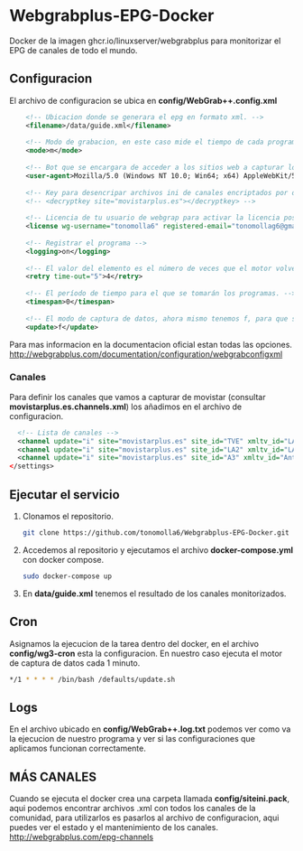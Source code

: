 # Webgrabplus-EPG-Docker

Docker de la imagen ghcr.io/linuxserver/webgrabplus para monitorizar el EPG de canales de todo el mundo.
## Configuracion
El archivo de configuracion se ubica en **config/WebGrab++.config.xml**
``` xml
    <!-- Ubicacion donde se generara el epg en formato xml. -->
    <filename>/data/guide.xml</filename>
    
    <!-- Modo de grabacion, en este caso mide el tiempo de cada programa actualizado o nuevo programa agregado -->
    <mode>m</mode>
    
    <!-- Bot que se encargara de acceder a los sitios web a capturar los datos. -->
    <user-agent>Mozilla/5.0 (Windows NT 10.0; Win64; x64) AppleWebKit/537.36 (KHTML, like Gecko) Chrome/79.0.3945.130 Safari/537.36 Edg/79.0.309.71</user-agent>
    
    <!-- Key para desencripar archivos ini de canales encriptados por desarrolladores -->
    <!-- <decryptkey site="movistarplus.es"></decryptkey> -->
    
    <!-- Licencia de tu usuario de webgrap para activar la licencia postdonacion -->
    <license wg-username="tonomolla6" registered-email="tonomollag6@gmail.com" password="" />
    
    <!-- Registrar el programa -->
    <logging>on</logging>
    
    <!-- El valor del elemento es el número de veces que el motor volverá a intentar capturar una página -->
    <retry time-out="5">4</retry>
    
    <!-- El período de tiempo para el que se tomarán los programas. -->
    <timespan>0</timespan>
    
    <!-- El modo de captura de datos, ahora mismo tenemos f, para que sustituya el epg por uno nuevo, puede ser incrementar y tener un registro de meses... -->
    <update>f</update>
```

Para mas informacion en la documentacion oficial estan todas las opciones.
http://webgrabplus.com/documentation/configuration/webgrabconfigxml

### Canales
Para definir los canales que vamos a capturar de movistar (consultar **movistarplus.es.channels.xml**) los añadimos en el archivo de configuracion.

``` xml
  <!-- Lista de canales -->
  <channel update="i" site="movistarplus.es" site_id="TVE" xmltv_id="LA 1">LA 1</channel>
  <channel update="i" site="movistarplus.es" site_id="LA2" xmltv_id="LA 2">LA 2</channel>
  <channel update="i" site="movistarplus.es" site_id="A3" xmltv_id="Antena 3">Antena 3</channel>
</settings>
```
## Ejecutar el servicio
1. Clonamos el repositorio.
    ``` sh
    git clone https://github.com/tonomolla6/Webgrabplus-EPG-Docker.git
    ```
2. Accedemos al repositorio y ejecutamos el archivo **docker-compose.yml** con docker compose.
    ``` sh
    sudo docker-compose up
    ```
3. En **data/guide.xml** tenemos el resultado de los canales monitorizados.

## Cron
Asignamos la ejecucion de la tarea dentro del docker, en el archivo **config/wg3-cron** esta la configuracion.
En nuestro caso ejecuta el motor de captura de datos cada 1 minuto.
``` sh
*/1 * * * * /bin/bash /defaults/update.sh
```

## Logs
En el archivo ubicado en **config/WebGrab++.log.txt** podemos ver como va la ejecucion de nuestro programa y ver si las configuraciones que aplicamos funcionan correctamente.

## MÁS CANALES
Cuando se ejecuta el docker crea una carpeta llamada **config/siteini.pack**, aqui podemos encontrar archivos .xml con todos los canales de la comunidad, para utilizarlos es pasarlos al archivo de configuracion, aqui puedes ver el estado y el mantenimiento de los canales. http://webgrabplus.com/epg-channels
